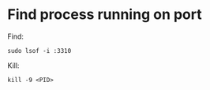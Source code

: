 # Find process running on port



Find:

```text
sudo lsof -i :3310
```

Kill:

```text
kill -9 <PID>
```

